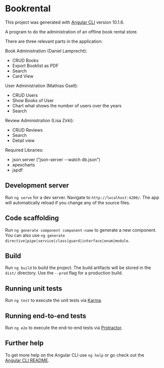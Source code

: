 # Bookrental

This project was generated with [Angular CLI](https://github.com/angular/angular-cli) version 10.1.6.

A program to do the administration of an offline book rental store.

There are three relevant parts in the application:

Book Administration (Daniel Lamprecht):
  - CRUD Books
  - Export Booklist as PDF
  - Search
  - Card View
  
User Administration (Mathias Gsell):
  - CRUD Users
  - Show Books of User
  - Chart what shows the number of users over the years
  - Search

Review Administration (Lisa Zirkl):
  - CRUD Reviews
  - Search
  - Detail view

Required Libraries:
  - json server ("json-server --watch db.json")
  - apexcharts
  - jspdf


## Development server

Run `ng serve` for a dev server. Navigate to `http://localhost:4200/`. The app will automatically reload if you change any of the source files.

## Code scaffolding

Run `ng generate component component-name` to generate a new component. You can also use `ng generate directive|pipe|service|class|guard|interface|enum|module`.

## Build

Run `ng build` to build the project. The build artifacts will be stored in the `dist/` directory. Use the `--prod` flag for a production build.

## Running unit tests

Run `ng test` to execute the unit tests via [Karma](https://karma-runner.github.io).

## Running end-to-end tests

Run `ng e2e` to execute the end-to-end tests via [Protractor](http://www.protractortest.org/).

## Further help

To get more help on the Angular CLI use `ng help` or go check out the [Angular CLI README](https://github.com/angular/angular-cli/blob/master/README.md).



